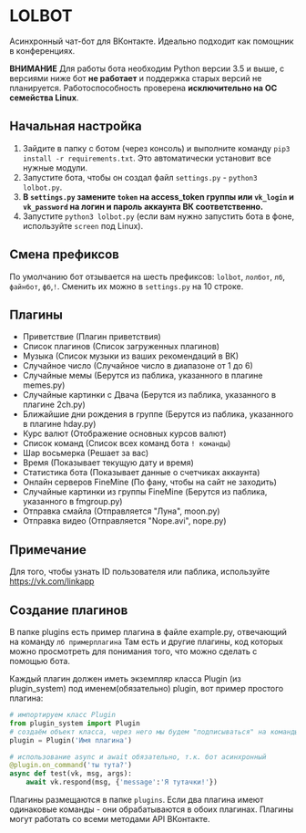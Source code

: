 LOLBOT
========

Асинхронный чат-бот для ВКонтакте.
Идеально подходит как помощник в конференциях.

**ВНИМАНИЕ**
Для работы бота необходим Python версии 3.5 и выше, с версиями ниже бот **не работает** и поддержка старых версий не планируется.
Работоспособность проверена **исключительно на ОС семейства Linux**.

## Начальная настройка
1. Зайдите в папку с ботом (через консоль) и выполните команду `pip3 install -r requirements.txt`. Это автоматически установит все нужные модули.
2. Запустите бота, чтобы он создал файл `settings.py` - `python3 lolbot.py`.
3. **В `settings.py` замените `token` на access_token группы или `vk_login` и `vk_password` на логин и пароль аккаунта ВК соответственно.** 
4. Запустите `python3 lolbot.py` (если вам нужно запустить бота в фоне, используйте `screen` под Linux).

## Смена префиксов
По умолчанию бот отзывается на шесть префиксов: `lolbot`, `лолбот`, `лб`, `файнбот`, `фб`,`!`. 
Сменить их можно в `settings.py` на 10 строке.

## Плагины
* Приветствие (Плагин приветствия)
* Список плагинов (Список загруженных плагинов)
* Музыка (Список музыки из ваших рекомендаций в ВК)
* Случайное число (Случайное число в диапазоне от 1 до 6)
* Случайные мемы (Берутся из паблика, указанного в плагине memes.py)
* Случайные картинки с Двача (Берутся из паблика, указанного в плагине 2ch.py)
* Ближайшие дни рождения в группе (Берутся из паблика, указанного в плагине hday.py)
* Курс валют (Отображение основных курсов валют)
* Список команд (Список всех команд бота `! команды`)
* Шар восьмерка (Решает за вас)
* Время (Показывает текущую дату и время)
* Статистика бота (Показывает данные о счетчиках аккаунта)
* Онлайн серверов FineMine (По фану, чтобы на сайт не заходить)
* Случайные картинки из группы FineMine (Берутся из паблика, указанного в fmgroup.py)
* Отправка смайла (Отправляется "Луна", moon.py)
* Отправка видео (Отправляется "Nope.avi", nope.py)

## Примечание
Для того, чтобы узнать ID пользователя или паблика, используйте https://vk.com/linkapp

## Создание плагинов
В папке plugins есть пример плагина в файле example.py, отвечающий на команду `лб примерплагина`
Там есть и другие плагины, код которых можно просмотреть для понимания того, что можно сделать с помощью бота.

Каждый плагин должен иметь экземпляр класса Plugin (из plugin_system) под именем(обязательно) plugin, вот пример простого плагина:
```python
# импортируем класс Plugin
from plugin_system import Plugin
# создаём объект класса, через него мы будем "подписываться" на команды
plugin = Plugin('Имя плагина')

# использование async и await обязательно, т.к. бот асинхронный
@plugin.on_command('ты тута?')
async def test(vk, msg, args):
    await vk.respond(msg, {'message':'Я тутачки!'})
```

Плагины размещаются в папке `plugins`. Если два плагина имеют одинаковые команды - они обрабатываются в обоих плагинах.
Плагины могут работать со всеми методами API ВКонтакте.